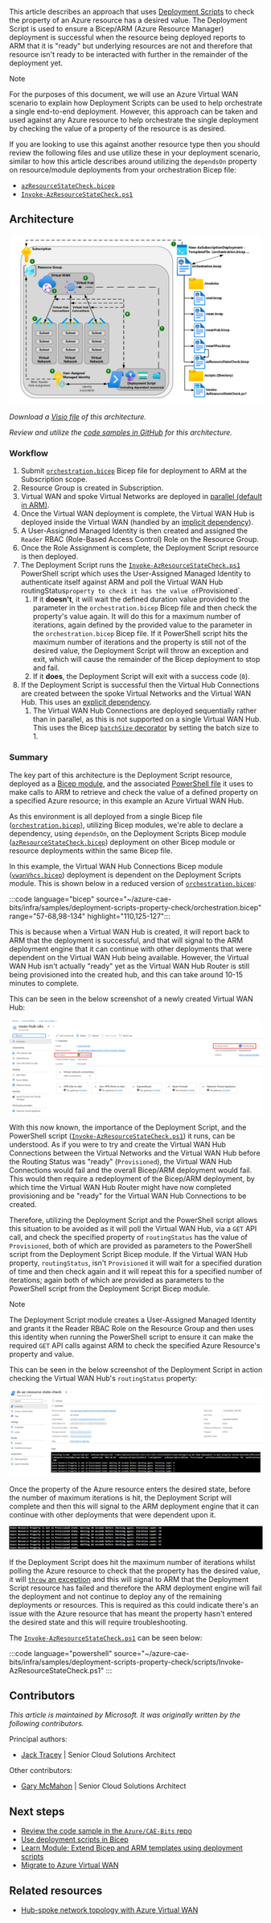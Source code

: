 This article describes an approach that uses [Deployment Scripts](/azure/azure-resource-manager/bicep/deployment-script-bicep) to check the property of an Azure resource has a desired value. The Deployment Script is used to ensure a Bicep/ARM (Azure Resource Manager) deployment is successful when the resource being deployed reports to ARM that it is "ready" but underlying resources are not and therefore that resource isn't ready to be interacted with further in the remainder of the deployment yet.

> [!NOTE]
> For the purposes of this document, we will use an Azure Virtual WAN scenario to explain how Deployment Scripts can be used to help orchestrate a single end-to-end deployment. However, this approach can be taken and used against any Azure resource to help orchestrate the single deployment by checking the value of a property of the resource is as desired.
>
> If you are looking to use this against another resource type then you should review the following files and use utilize these in your deployment scenario, similar to how this article describes around utilizing the `dependsOn` property on resource/module deployments from your orchestration Bicep file:
>
> - [`azResourceStateCheck.bicep`](https://github.com/Azure/CAE-Bits/blob/main/infra/samples/deployment-scripts-property-check/modules/azResourceStateCheck.bicep)
> - [`Invoke-AzResourceStateCheck.ps1`](https://github.com/Azure/CAE-Bits/blob/main/infra/samples/deployment-scripts-property-check/scripts/Invoke-AzResourceStateCheck.ps1)

## Architecture

[![Architecture Diagram](images/deployment-scripts-property-check.png)](images/deployment-scripts-property-check.png#lightbox)

*Download a [Visio file](https://arch-center.azureedge.net/deployment-scripts-property-check.vsdx) of this architecture.*

*Review and utilize the [code samples in GitHub](https://github.com/Azure/CAE-Bits/tree/main/infra/samples/deployment-scripts-property-check) for this architecture.*

### Workflow

1. Submit [`orchestration.bicep`](https://github.com/Azure/CAE-Bits/blob/main/infra/samples/deployment-scripts-property-check/orchestration.bicep) Bicep file for deployment to ARM at the Subscription scope.
2. Resource Group is created in Subscription.
3. Virtual WAN and spoke Virtual Networks are deployed in [parallel (default in ARM)](azure/azure-resource-manager/bicep/resource-dependencies).
4. Once the Virtual WAN deployment is complete, the Virtual WAN Hub is deployed inside the Virtual WAN (handled by an [implicit dependency](/azure/azure-resource-manager/bicep/resource-dependencies#implicit-dependency)).
5. A User-Assigned Managed Identity is then created and assigned the `Reader` RBAC (Role-Based Access Control) Role on the Resource Group.
6. Once the Role Assignment is complete, the Deployment Script resource is then deployed.
7. The Deployment Script runs the [`Invoke-AzResourceStateCheck.ps1`](https://github.com/Azure/CAE-Bits/blob/main/infra/samples/deployment-scripts-property-check/scripts/Invoke-AzResourceStateCheck.ps1) PowerShell script which uses the User-Assigned Managed Identity to authenticate itself against ARM and poll the Virtual WAN Hub routingStatus` property to check it has the value of `Provisioned`.
   1. If it **doesn't**, it will wait the defined duration value provided to the parameter in the `orchestration.bicep` Bicep file and then check the property's value again. It will do this for a maximum number of iterations, again defined by the provided value to the parameter in the `orchestration.bicep` Bicep file. If it PowerShell script hits the maximum number of iterations and the property is still not of the desired value, the Deployment Script will throw an exception and exit, which will cause the remainder of the Bicep deployment to stop and fail.
   2. If it **does**, the Deployment Script will exit with a success code (`0`).
8. If the Deployment Script is successful then the Virtual Hub Connections are created between the spoke Virtual Networks and the Virtual WAN Hub. This uses an [explicit dependency](/azure/azure-resource-manager/bicep/resource-dependencies#explicit-dependency).
   1. The Virtual WAN Hub Connections are deployed sequentially rather than in parallel, as this is not supported on a single Virtual WAN Hub. This uses the Bicep [`batchSize` decorator](/azure/azure-resource-manager/bicep/loops#deploy-in-batches) by setting the batch size to 1.

### Summary

The key part of this architecture is the Deployment Script resource, deployed as a [Bicep module](https://github.com/Azure/CAE-Bits/blob/main/infra/samples/deployment-scripts-property-check/modules/azResourceStateCheck.bicep), and the associated [PowerShell file](https://github.com/Azure/CAE-Bits/blob/main/infra/samples/deployment-scripts-property-check/scripts/Invoke-AzResourceStateCheck.ps1) it uses to make calls to ARM to retrieve and check the value of a defined property on a specified Azure resource; in this example an Azure Virtual WAN Hub.

As this environment is all deployed from a single Bicep file ([`orchestration.bicep`](https://github.com/Azure/CAE-Bits/blob/main/infra/samples/deployment-scripts-property-check/orchestration.bicep)), utilizing Bicep modules, we're able to declare a dependency, using `dependsOn`, on the Deployment Scripts Bicep module ([`azResourceStateCheck.bicep`](https://github.com/Azure/CAE-Bits/blob/main/infra/samples/deployment-scripts-property-check/modules/azResourceStateCheck.bicep)) deployment on other Bicep module or resource deployments within the same Bicep file.

In this example, the Virtual WAN Hub Connections Bicep module ([`vwanVhcs.bicep`](https://github.com/Azure/CAE-Bits/blob/main/infra/samples/deployment-scripts-property-check/modules/vwanVhcs.bicep)) deployment is dependent on the Deployment Scripts module. This is shown below in a reduced version of [`orchestration.bicep`](https://github.com/Azure/CAE-Bits/blob/main/infra/samples/deployment-scripts-property-check/orchestration.bicep):

:::code language="bicep" source="~/azure-cae-bits/infra/samples/deployment-scripts-property-check/orchestration.bicep" range="57-68,98-134" highlight="110,125-127":::

This is because when a Virtual WAN Hub is created, it will report back to ARM that the deployment is successful, and that will signal to the ARM deployment engine that it can continue with other deployments that were dependent on the Virtual WAN Hub being available. However, the Virtual WAN Hub isn't actually "ready" yet as the Virtual WAN Hub Router is still being provisioned into the created hub, and this can take around 10-15 minutes to complete.

This can be seen in the below screenshot of a newly created Virtual WAN Hub:

[![Screenshot of a newly deployed Virtual WAN Hub with the Hub Status showing as Ready but the Routing Status showing as Provisioning](images/vwan-hub-routing-status-provisioning.png)](images/vwan-hub-routing-status-provisioning.png#lightbox)

With this now known, the importance of the Deployment Script, and the PowerShell script ([`Invoke-AzResourceStateCheck.ps1`](https://github.com/Azure/CAE-Bits/blob/main/infra/samples/deployment-scripts-property-check/scripts/Invoke-AzResourceStateCheck.ps1)) it runs, can be understood. As if you were to try and create the Virtual WAN Hub Connections between the Virtual Networks and the Virtual WAN Hub before the Routing Status was "ready" (`Provisioned`), the Virtual WAN Hub Connections would fail and the overall Bicep/ARM deployment would fail. This would then require a redeployment of the Bicep/ARM deployment, by which time the Virtual WAN Hub Router might have now completed provisioning and be "ready" for the Virtual WAN Hub Connections to be created.

Therefore, utilizing the Deployment Script and the PowerShell script allows this situation to be avoided as it will poll the Virtual WAN Hub, via a `GET` API call, and check the specified property of `routingStatus` has the value of `Provisioned`, both of which are provided as parameters to the PowerShell script from the Deployment Script Bicep module. If the Virtual WAN Hub property, `routingStatus`, isn't `Provisioned` it will wait for a specified duration of time and then check again and it will repeat this for a specified number of iterations; again both of which are provided as parameters to the PowerShell script from the Deployment Script Bicep module.

>[!NOTE]
> The Deployment Script module creates a User-Assigned Managed Identity and grants it the Reader RBAC Role on the Resource Group and then uses this identity when running the PowerShell script to ensure it can make the required `GET` API calls against ARM to check the specified Azure Resource's property and value.

This can be seen in the below screenshot of the Deployment Script in action checking the Virtual WAN Hub's `routingStatus` property:

[![Screenshot of the Deployment Script polling the Virtual WAN Hub's routingStatus property](images/deployment-script-in-action.png)](images/deployment-script-in-action.png#lightbox)

Once the property of the Azure resource enters the desired state, before the number of maximum iterations is hit, the Deployment Script will complete and then this will signal to the ARM deployment engine that it can continue with other deployments that were dependent upon it.

[![Screenshot of the Deployment Script completing as the Virtual WAN Hub's routingStatus property is Provisioned](images/deployment-script-complete.png)](images/deployment-script-complete.png#lightbox)

If the Deployment Script does hit the maximum number of iterations whilst polling the Azure resource to check that the property has the desired value, it will [`throw` an exception](/powershell/scripting/learn/deep-dives/everything-about-exceptions) and this will signal to ARM that the Deployment Script resource has failed and therefore the ARM deployment engine will fail the deployment and not continue to deploy any of the remaining deployments or resources. This is required as this could indicate there's an issue with the Azure resource that has meant the property hasn't entered the desired state and this will require troubleshooting.

The [`Invoke-AzResourceStateCheck.ps1`](https://github.com/Azure/CAE-Bits/blob/main/infra/samples/deployment-scripts-property-check/scripts/Invoke-AzResourceStateCheck.ps1) can be seen below:

:::code language="powershell" source="~/azure-cae-bits/infra/samples/deployment-scripts-property-check/scripts/Invoke-AzResourceStateCheck.ps1" :::

## Contributors

*This article is maintained by Microsoft. It was originally written by the following contributors.*

Principal authors:

- [Jack Tracey](https://www.linkedin.com/in/jacktracey93) | Senior Cloud Solutions Architect

Other contributors:

- [Gary McMahon](https://www.linkedin.com/in/gmcmaho1/) | Senior Cloud Solutions Architect

## Next steps

- [Review the code sample in the `Azure/CAE-Bits` repo](https://github.com/Azure/CAE-Bits/tree/main/infra/samples/deployment-scripts-property-check)
- [Use deployment scripts in Bicep](/azure/azure-resource-manager/bicep/deployment-script-bicep)
- [Learn Module: Extend Bicep and ARM templates using deployment scripts](/training/modules/extend-resource-manager-template-deployment-scripts/)
- [Migrate to Azure Virtual WAN](/azure/virtual-wan/migrate-from-hub-spoke-topology)

## Related resources

- [Hub-spoke network topology with Azure Virtual WAN](../../networking/hub-spoke-vwan-architecture.yml)
